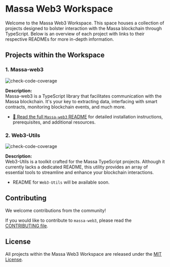 # Massa Web3 Workspace

Welcome to the Massa Web3 Workspace. This space houses a collection of projects designed to bolster interaction with the Massa blockchain through TypeScript. Below is an overview of each project with links to their respective READMEs for more in-depth information.

## Projects within the Workspace

### 1. **Massa-web3**
   
![check-code-coverage](https://img.shields.io/badge/coverage-95.27%25-green)

**Description:**  
Massa-web3 is a TypeScript library that facilitates communication with the Massa blockchain. It's your key to extracting data, interfacing with smart contracts, monitoring blockchain events, and much more.

- [📖 Read the full `Massa-web3` README](https://github.com/massalabs/massa-web3#readme) for detailed installation instructions, prerequisites, and additional resources.

### 2. **Web3-Utils** 

![check-code-coverage](https://img.shields.io/badge/coverage-92.11%25-green)

**Description:**  
Web3-Utils is a toolkit crafted for the Massa TypeScript projects. Although it currently lacks a dedicated README, this utility provides an array of essential tools to streamline and enhance your blockchain interactions.

- README for `Web3-Utils` will be available soon.

## Contributing

We welcome contributions from the community!

If you would like to contribute to `massa-web3`, please read the [CONTRIBUTING file](CONTRIBUTING.md).

## License

All projects within the Massa Web3 Workspace are released under the [MIT License](LICENSE).

